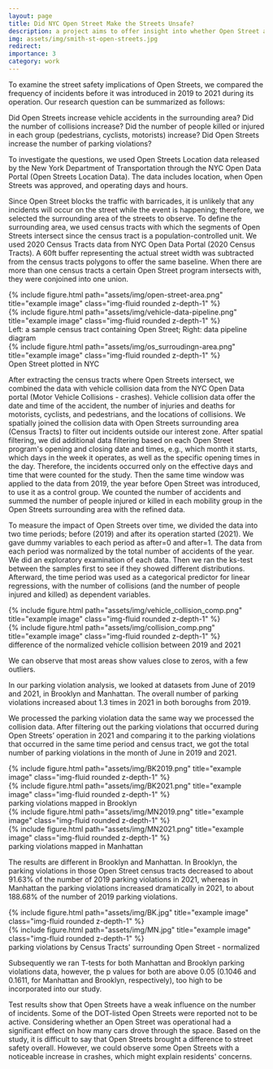 ```yaml
---
layout: page
title: Did NYC Open Street Make the Streets Unsafe?
description: a project aims to offer insight into whether Open Street affected street safety through spatial analysis
img: assets/img/smith-st-open-streets.jpg
redirect:
importance: 3
category: work
---
```


To examine the street safety implications of Open Streets, we compared the frequency of incidents before it was introduced in 2019 to 2021 during its operation. Our research question can be summarized as follows:

Did Open Streets increase vehicle accidents in the surrounding area?
    Did the number of collisions increase?
    Did the number of people killed or injured in each group (pedestrians, cyclists, motorists) increase?
Did Open Streets increase the number of parking violations?

To investigate the questions, we used Open Streets Location data released by the New York Department of Transportation through the NYC Open Data Portal (Open Streets Location Data). The data includes location, when Open Streets was approved, and operating days and hours. 

Since Open Street blocks the traffic with barricades, it is unlikely that any incidents will occur on the street while the event is happening; therefore, we selected the surrounding area of the streets to observe. To define the surrounding area, we used census tracts with which the segments of Open Streets intersect since the census tract is a population-controlled unit. We used 2020 Census Tracts data from NYC Open Data Portal (2020 Census Tracts). A 60ft buffer representing the actual street width was subtracted from the census tracts polygons to offer the same baseline. When there are more than one census tracts a certain Open Street program intersects with, they were conjoined into one union.

<div class="row justify-content-sm-center">
    <div class="col-sm-4 mt-3 mt-md-0">
        {% include figure.html path="assets/img/open-street-area.png" title="example image" class="img-fluid rounded z-depth-1" %}
    </div>
    <div class="col-sm-8 mt-3 mt-md-0 pt-4">
        {% include figure.html path="assets/img/vehicle-data-pipeline.png" title="example image" class="img-fluid rounded z-depth-1" %}
    </div>
</div>
<div class="caption">
    Left: a sample census tract containing Open Street; Right: data pipeline diagram
</div>

<div class="row">
    <div class="col-sm mt-3 mt-md-0">
        {% include figure.html path="assets/img/os_surroudingn-area.png" title="example image" class="img-fluid rounded z-depth-1" %}
    </div>
</div>
<div class="caption">
    Open Street plotted in NYC
</div>

After extracting the census tracts where Open Streets intersect, we combined the data with vehicle collision data from the NYC Open Data portal (Motor Vehicle Collisions - crashes). Vehicle collision data offer the date and time of the accident, the number of injuries and deaths for motorists, cyclists, and pedestrians, and the locations of collisions. We spatially joined the collision data with Open Streets surrounding area (Census Tracts) to filter out incidents outside our interest zone. After spatial filtering, we did additional data filtering based on each Open Street program's opening and closing date and times, e.g., which month it starts, which days in the week it operates, as well as the specific opening times in the day. Therefore, the incidents occurred only on the effective days and time that were counted for the study. Then the same time window was applied to the data from 2019, the year before Open Street was introduced, to use it as a control group. We counted the number of accidents and summed the number of people injured or killed in each mobility group in the Open Streets surrounding area with the refined data.

To measure the impact of Open Streets over time, we divided the data into two time periods; before (2019) and after its operation started (2021). We gave dummy variables to each period as after=0 and after=1. The data from each period was normalized by the total number of accidents of the year. We did an exploratory examination of each data. Then we ran the ks-test between the samples first to see if they showed different distributions. Afterward, the time period was used as a categorical predictor for linear regressions, with the number of collisions (and the number of people injured and killed) as dependent variables. 


<div class="row justify-content-sm-center">
    <div class="col-sm-6 mt-3 mt-md-0">
        {% include figure.html path="assets/img/vehicle_collision_comp.png" title="example image" class="img-fluid rounded z-depth-1" %}
    </div>
    <div class="col-sm-6 mt-3 mt-md-0 pt-8">
        {% include figure.html path="assets/img/collision_comp.png" title="example image" class="img-fluid rounded z-depth-1" %}
    </div>
</div>
<div class="caption">
    difference of the normalized vehicle collision between 2019 and 2021
</div>

We can observe that most areas show values close to zeros, with a few outliers.

In our parking violation analysis, we looked at datasets from June of 2019 and 2021, in Brooklyn and Manhattan. The overall number of parking violations increased about 1.3 times in 2021 in both boroughs from 2019.

We processed the parking violation data the same way we processed the collision data. After filtering out the parking violations that occurred during Open Streets’ operation in 2021 and comparing it to the parking violations that occurred in the same time period and census tract, we got the total number of parking violations in the month of June in 2019 and 2021.

<div class="row justify-content-sm-center">
    <div class="col-sm-6 mt-3 mt-md-0">
        {% include figure.html path="assets/img/BK2019.png" title="example image" class="img-fluid rounded z-depth-1" %}
    </div>
    <div class="col-sm-6 mt-3 mt-md-0 pt-8">
        {% include figure.html path="assets/img/BK2021.png" title="example image" class="img-fluid rounded z-depth-1" %}
    </div>
</div>
<div class="caption">
    parking violations mapped in Brooklyn
</div>

<div class="row justify-content-sm-center">
    <div class="col-sm-6 mt-3 mt-md-0">
        {% include figure.html path="assets/img/MN2019.png" title="example image" class="img-fluid rounded z-depth-1" %}
    </div>
    <div class="col-sm-6 mt-3 mt-md-0 pt-8">
        {% include figure.html path="assets/img/MN2021.png" title="example image" class="img-fluid rounded z-depth-1" %}
    </div>
</div>
<div class="caption">
    parking violations mapped in Manhattan
</div>

The results are different in Brooklyn and Manhattan. In Brooklyn, the parking violations in those Open Street census tracts decreased to about 91.63% of the number of 2019 parking violations in 2021, whereas in Manhattan the parking violations increased dramatically in 2021, to about 188.68% of the number of 2019 parking violations.

<div class="row justify-content-sm-center">
    <div class="col-sm-6 mt-3 mt-md-0">
        {% include figure.html path="assets/img/BK.jpg" title="example image" class="img-fluid rounded z-depth-1" %}
    </div>
    <div class="col-sm-6 mt-3 mt-md-0 pt-8">
        {% include figure.html path="assets/img/MN.jpg" title="example image" class="img-fluid rounded z-depth-1" %}
    </div>
</div>
<div class="caption">
    parking violations by Census Tracts' surrounding Open Street - normalized
</div>

Subsequently we ran T-tests for both Manhattan and Brooklyn parking violations data, however, the p values for both are above 0.05 (0.1046 and 0.1611, for Manhattan and Brooklyn, respectively), too high to be incorporated into our study.

Test results show that Open Streets have a weak influence on the number of incidents. Some of the DOT-listed Open Streets were reported not to be active. Considering whether an Open Street was operational had a significant effect on how many cars drove through the space. Based on the study, it is difficult to say that Open Streets brought a difference to street safety overall. However, we could observe some Open Streets with a noticeable increase in crashes, which might explain residents' concerns.

